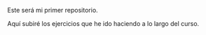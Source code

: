 Este será mi primer repositorio.

Aquí subiré los ejercicios que he ido haciendo a lo largo del curso.
